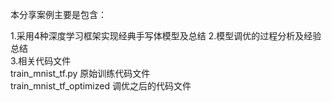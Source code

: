 本分享案例主要是包含：

1.采用4种深度学习框架实现经典手写体模型及总结
2.模型调优的过程分析及经验总结  
3.相关代码文件   
 train_mnist_tf.py         原始训练代码文件  
 train_mnist_tf_optimized  调优之后的代码文件
